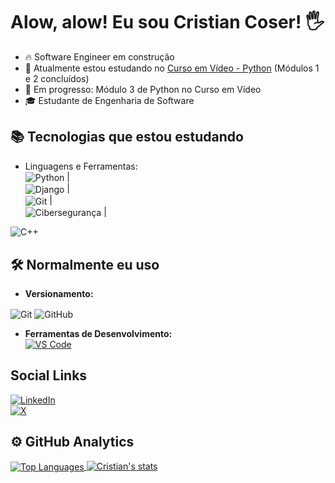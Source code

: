 # Alow, alow! Eu sou Cristian Coser! 🖐

- 🔥 Software Engineer em construção 
- 🔭 Atualmente estou estudando no [Curso em Vídeo - Python](https://www.cursoemvideo.com/) (Módulos 1 e 2 concluídos)
- 🔬 Em progresso: Módulo 3 de Python no Curso em Vídeo
- 🎓 Estudante de Engenharia de Software

## 📚 Tecnologias que estou estudando

- Linguagens e Ferramentas:  
<img align="center" alt="Python" src="https://img.shields.io/badge/Python-14354C?style=for-the-badge&logo=python&logoColor=white"> |  
<img align="center" alt="Django" src="https://img.shields.io/badge/Django-092E20?style=for-the-badge&logo=django&logoColor=white"> |  
<img align="center" alt="Git" src="https://img.shields.io/badge/Git-E34F26?style=for-the-badge&logo=git&logoColor=white"> |  
<img align="center" alt="Cibersegurança" src="https://img.shields.io/badge/Cibersegurança-000000?style=for-the-badge&logo=shield&logoColor=white"> |  
<img align="center" alt="C++" src="https://img.shields.io/badge/C++-00599C?style=for-the-badge&logo=c%2B%2B&logoColor=white">

## 🛠 Normalmente eu uso

- **Versionamento:**  
<img align="center" alt="Git" src="https://img.shields.io/badge/Git-E34F26?style=for-the-badge&logo=git&logoColor=white">  
<img align="center" alt="GitHub" src="https://img.shields.io/badge/GitHub-100000?style=for-the-badge&logo=github&logoColor=white">

- **Ferramentas de Desenvolvimento:**  
[![VS Code](https://img.shields.io/badge/-VS%20Code-2c2c32?style=for-the-badge&logo=visual-studio-code&logoColor=007ACC)](https://code.visualstudio.com/)

## Social Links
[![LinkedIn](https://img.shields.io/badge/LinkedIn-0077B5?style=for-the-badge&logo=linkedin&logoColor=white)](https://www.linkedin.com/in/tiago-cristian-coser-207617356/)  
[![X](https://img.shields.io/badge/X-000000?style=for-the-badge&logo=x&logoColor=white)](https://x.com/criscoserr)

## ⚙️ GitHub Analytics

<a href="https://github.com/criscoser" target="_blank">  
  <img align="center" src="https://github-readme-stats.vercel.app/api/top-langs/?username=criscoser&layout=compact&theme=dracula" alt="Top Languages"/>  
</a>  

<a href="https://github.com/criscoser" target="_blank">  
  <img align="top" src="https://github-readme-stats.vercel.app/api?username=criscoser&show_icons=true&theme=dracula" alt="Cristian's stats"/>  
</a>
